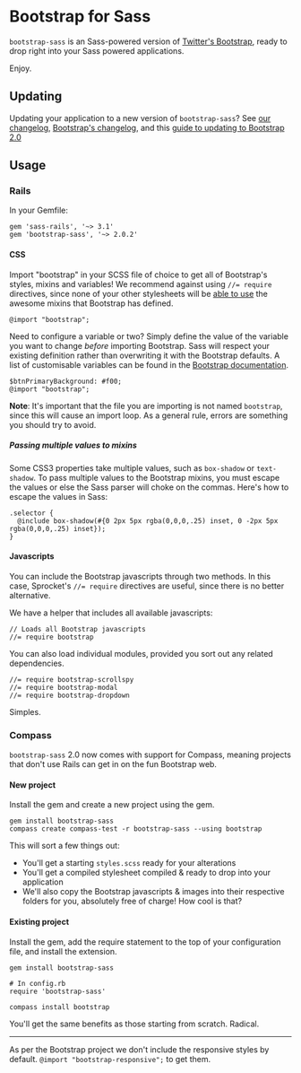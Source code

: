 # Bootstrap for Sass

`bootstrap-sass` is an Sass-powered version of [Twitter's Bootstrap](http://github.com/twitter/bootstrap), ready to drop right into your Sass powered applications.

Enjoy.

## Updating
Updating your application to a new version of `bootstrap-sass`? See [our changelog](https://github.com/thomas-mcdonald/bootstrap-sass/blob/master/CHANGELOG.md), [Bootstrap's changelog](https://github.com/twitter/bootstrap/wiki/Changelog), and this [guide to updating to Bootstrap 2.0](http://twitter.github.com/bootstrap/upgrading.html)

## Usage

### Rails

In your Gemfile:

    gem 'sass-rails', '~> 3.1'
    gem 'bootstrap-sass', '~> 2.0.2'

#### CSS

Import "bootstrap" in your SCSS file of choice to get all of Bootstrap's styles, mixins and variables! We recommend against using `//= require` directives, since none of your other stylesheets will be [able to use](https://github.com/thomas-mcdonald/bootstrap-sass/issues/79#issuecomment-4428595) the awesome mixins that Bootstrap has defined.

    @import "bootstrap";

Need to configure a variable or two? Simply define the value of the variable you want to change *before* importing Bootstrap. Sass will respect your existing definition rather than overwriting it with the Bootstrap defaults. A list of customisable variables can be found in the [Bootstrap documentation](http://twitter.github.com/bootstrap/less.html#variables).

    $btnPrimaryBackground: #f00;
    @import "bootstrap";

**Note**: It's important that the file you are importing is not named `bootstrap`, since this will cause an import loop. As a general rule, errors are something you should try to avoid.

##### Passing multiple values to mixins

Some CSS3 properties take multiple values, such as `box-shadow` or `text-shadow`. To pass multiple values to the Bootstrap mixins, you must escape the values or else the Sass parser will choke on the commas. Here's how to escape the values in Sass:

    .selector {
      @include box-shadow(#{0 2px 5px rgba(0,0,0,.25) inset, 0 -2px 5px rgba(0,0,0,.25) inset});
    }

#### Javascripts

You can include the Bootstrap javascripts through two methods. In this case, Sprocket's `//= require` directives are useful, since there is no better alternative.

We have a helper that includes all available javascripts:

    // Loads all Bootstrap javascripts
    //= require bootstrap

You can also load individual modules, provided you sort out any related dependencies.

    //= require bootstrap-scrollspy
    //= require bootstrap-modal
    //= require bootstrap-dropdown

Simples.

### Compass

`bootstrap-sass` 2.0 now comes with support for Compass, meaning projects that don't use Rails can get in on the fun Bootstrap web.

#### New project

Install the gem and create a new project using the gem.

    gem install bootstrap-sass
    compass create compass-test -r bootstrap-sass --using bootstrap

This will sort a few things out:

* You'll get a starting `styles.scss` ready for your alterations
* You'll get a compiled stylesheet compiled & ready to drop into your application
* We'll also copy the Bootstrap javascripts & images into their respective folders for you, absolutely free of charge! How cool is that?

#### Existing project

Install the gem, add the require statement to the top of your configuration file, and install the extension.

    gem install bootstrap-sass

    # In config.rb
    require 'bootstrap-sass'

    compass install bootstrap

You'll get the same benefits as those starting from scratch. Radical.

----

As per the Bootstrap project we don't include the responsive styles by default. `@import "bootstrap-responsive";` to get them.
